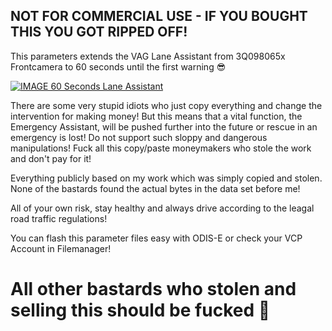 ## NOT FOR COMMERCIAL USE - IF YOU BOUGHT THIS YOU GOT RIPPED OFF!

This parameters extends the VAG Lane Assistant from 3Q098065x Frontcamera to 60 seconds until the first warning 😎

[![IMAGE 60 Seconds Lane Assistant](https://img.youtube.com/vi/BGT-522Oh0Y/0.jpg)](https://www.youtube.com/watch?v=BGT-522Oh0Y)

There are some very stupid idiots who just copy everything and change the intervention for making money!
But this means that a vital function, the Emergency Assistant, will be pushed further into the future or rescue in an emergency is lost!
Do not support such sloppy and dangerous manipulations! Fuck all this copy/paste moneymakers who stole the work and don't pay for it!

Everything publicly based on my work which was simply copied and stolen. 
None of the bastards found the actual bytes in the data set before me!

All of your own risk, stay healthy and always drive according to the leagal road traffic regulations!

You can flash this parameter files easy with ODIS-E or check your VCP Account in Filemanager!

# All other bastards who stolen and selling this should be fucked 🖕
